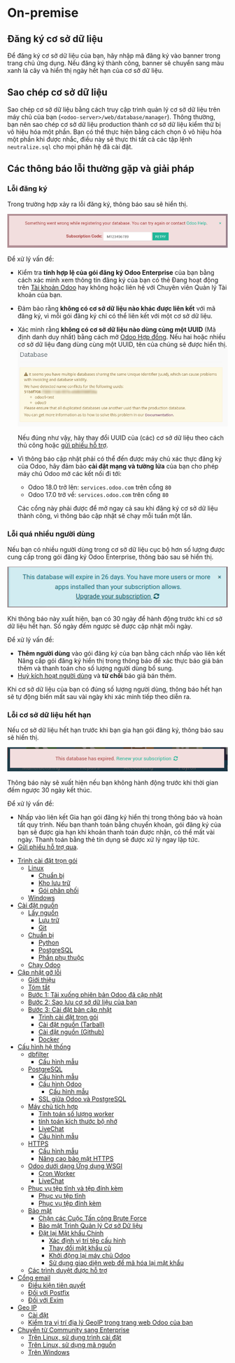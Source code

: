 # On-premise

## Đăng ký cơ sở dữ liệu

Để đăng ký cơ sở dữ liệu của bạn, hãy nhập mã đăng ký vào banner trong trang chủ ứng dụng. Nếu đăng ký thành công, banner sẽ chuyển sang màu xanh lá cây và hiển thị ngày hết hạn của cơ sở dữ liệu.

<a id="on-premise-duplicate"></a>

## Sao chép cơ sở dữ liệu

Sao chép cơ sở dữ liệu bằng cách truy cập trình quản lý cơ sở dữ liệu trên máy chủ của bạn (`<odoo-server>/web/database/manager`). Thông thường, bạn nên sao chép cơ sở dữ liệu production thành cơ sở dữ liệu kiểm thử bị vô hiệu hóa một phần. Bạn có thể thực hiện bằng cách chọn ô vô hiệu hóa một phần khi được nhắc, điều này sẽ thực thi tất cả các tập lệnh `neutralize.sql` cho mọi phân hệ đã cài đặt.

## Các thông báo lỗi thường gặp và giải pháp

### Lỗi đăng ký

Trong trường hợp xảy ra lỗi đăng ký, thông báo sau sẽ hiển thị.

![Thông báo lỗi đăng ký cơ sở dữ liệu](on_premise/error-message-sub-code.png)

Để xử lý vấn đề:

- Kiểm tra **tính hợp lệ của gói đăng ký Odoo Enterprise** của bạn bằng cách xác minh xem thông tin đăng ký của bạn có thẻ Đang hoạt động trên [Tài khoản Odoo](https://accounts.odoo.com/my/subscription) hay không hoặc liên hệ với Chuyên viên Quản lý Tài khoản của bạn.
- Đảm bảo rằng **không có cơ sở dữ liệu nào khác được liên kết** với mã đăng ký, vì mỗi gói đăng ký chỉ có thể liên kết với một cơ sở dữ liệu.
- Xác minh rằng **không có cơ sở dữ liệu nào dùng cùng một UUID** (Mã định danh duy nhất) bằng cách mở [Odoo Hợp đồng](https://accounts.odoo.com/my/subscription). Nếu hai hoặc nhiều cơ sở dữ liệu đang dùng cùng một UUID, tên của chúng sẽ được hiển thị.
  ![Thông báo lỗi UUID cơ sở dữ liệu](on_premise/unlink-db-name-collision.png)

  Nếu đúng như vậy, hãy thay đổi UUID của (các) cơ sở dữ liệu theo cách thủ công hoặc [gửi phiếu hỗ trợ](https://www.odoo.com/help).
- Vì thông báo cập nhật phải có thể đến được máy chủ xác thực đăng ký của Odoo, hãy đảm bảo **cài đặt mạng và tường lửa** của bạn cho phép máy chủ Odoo mở các kết nối đi tới:
  - Odoo 18.0 trở lên: `services.odoo.com` trên cổng `80`
  - Odoo 17.0 trở về: `services.odoo.com` trên cổng `80`

  Các cổng này phải được để mở ngay cả sau khi đăng ký cơ sở dữ liệu thành công, vì thông báo cập nhật sẽ chạy mỗi tuần một lần.

### Lỗi quá nhiều người dùng

Nếu bạn có nhiều người dùng trong cơ sở dữ liệu cục bộ hơn số lượng được cung cấp trong gói đăng ký Odoo Enterprise, thông báo sau sẽ hiển thị.

![Thông báo lỗi quá nhiều người dùng trên một cơ sở dữ liệu](on_premise/add-more-users.png)

Khi thông báo này xuất hiện, bạn có 30 ngày để hành động trước khi cơ sở dữ liệu hết hạn. Số ngày đếm ngược sẽ được cập nhật mỗi ngày.

Để xử lý vấn đề:

- **Thêm người dùng** vào gói đăng ký của bạn bằng cách nhấp vào liên kết Nâng cấp gói đăng ký hiển thị trong thông báo để xác thực báo giá bán thêm và thanh toán cho số lượng người dùng bổ sung.
- [Huỷ kích hoạt người dùng](../applications/general/users.md#users-deactivate) và **từ chối** báo giá bán thêm.

Khi cơ sở dữ liệu của bạn có đúng số lượng người dùng, thông báo hết hạn sẽ tự động biến mất sau vài ngày khi xác minh tiếp theo diễn ra.

### Lỗi cơ sở dữ liệu hết hạn

Nếu cơ sở dữ liệu hết hạn trước khi bạn gia hạn gói đăng ký, thông báo sau sẽ hiển thị.

![Thông báo lỗi cơ sở dữ liệu hết hạn](on_premise/database-expired.png)

Thông báo này sẽ xuất hiện nếu bạn không hành động trước khi thời gian đếm ngược 30 ngày kết thúc.

Để xử lý vấn đề:

- Nhấp vào liên kết Gia hạn gói đăng ký hiển thị trong thông báo và hoàn tất quy trình. Nếu bạn thanh toán bằng chuyển khoản, gói đăng ký của bạn sẽ được gia hạn khi khoản thanh toán được nhận, có thể mất vài ngày. Thanh toán bằng thẻ tín dụng sẽ được xử lý ngay lập tức.
- [Gửi phiếu hỗ trợ qua](https://www.odoo.com/help).

* [Trình cài đặt trọn gói](on_premise/packages.md)
  * [Linux](on_premise/packages.md#linux)
    * [Chuẩn bị](on_premise/packages.md#prepare)
    * [Kho lưu trữ](on_premise/packages.md#repository)
    * [Gói phân phối](on_premise/packages.md#distribution-package)
  * [Windows](on_premise/packages.md#windows)
* [Cài đặt nguồn](on_premise/source.md)
  * [Lấy nguồn](on_premise/source.md#fetch-the-sources)
    * [Lưu trữ](on_premise/source.md#archive)
    * [Git](on_premise/source.md#git)
  * [Chuẩn bị](on_premise/source.md#prepare)
    * [Python](on_premise/source.md#python)
    * [PostgreSQL](on_premise/source.md#postgresql)
    * [Phần phụ thuộc](on_premise/source.md#dependencies)
  * [Chạy Odoo](on_premise/source.md#running-odoo)
* [Cập nhật gỡ lỗi](on_premise/update.md)
  * [Giới thiệu](on_premise/update.md#introduction)
  * [Tóm tắt](on_premise/update.md#in-a-nutshell)
  * [Bước 1: Tải xuống phiên bản Odoo đã cập nhật](on_premise/update.md#step-1-download-an-updated-odoo-version)
  * [Bước 2: Sao lưu cơ sở dữ liệu của bạn](on_premise/update.md#step-2-make-a-backup-of-your-database)
  * [Bước 3: Cài đặt bản cập nhật](on_premise/update.md#step-3-install-the-updated-version)
    * [Trình cài đặt trọn gói](on_premise/update.md#packaged-installers)
    * [Cài đặt nguồn (Tarball)](on_premise/update.md#source-install-tarball)
    * [Cài đặt nguồn (Github)](on_premise/update.md#source-install-github)
    * [Docker](on_premise/update.md#docker)
* [Cấu hình hệ thống](on_premise/deploy.md)
  * [dbfilter](on_premise/deploy.md#dbfilter)
    * [Cấu hình mẫu](on_premise/deploy.md#configuration-samples)
  * [PostgreSQL](on_premise/deploy.md#postgresql)
    * [Cấu hình mẫu](on_premise/deploy.md#configuration-sample)
    * [Cấu hình Odoo](on_premise/deploy.md#configuring-odoo)
      * [Cấu hình mẫu](on_premise/deploy.md#id4)
    * [SSL giữa Odoo và PostgreSQL](on_premise/deploy.md#ssl-between-odoo-and-postgresql)
  * [Máy chủ tích hợp](on_premise/deploy.md#builtin-server)
    * [Tính toán số lượng worker](on_premise/deploy.md#worker-number-calculation)
    * [tính toán kích thước bộ nhớ](on_premise/deploy.md#memory-size-calculation)
    * [LiveChat](on_premise/deploy.md#livechat)
    * [Cấu hình mẫu](on_premise/deploy.md#id6)
  * [HTTPS](on_premise/deploy.md#https)
    * [Cấu hình mẫu](on_premise/deploy.md#id8)
    * [Nâng cao bảo mật HTTPS](on_premise/deploy.md#https-hardening)
  * [Odoo dưới dạng Ứng dụng WSGI](on_premise/deploy.md#odoo-as-a-wsgi-application)
    * [Cron Worker](on_premise/deploy.md#cron-workers)
    * [LiveChat](on_premise/deploy.md#id9)
  * [Phục vụ tệp tĩnh và tệp đính kèm](on_premise/deploy.md#serving-static-files-and-attachments)
    * [Phục vụ tệp tĩnh](on_premise/deploy.md#serving-static-files)
    * [Phục vụ tệp đính kèm](on_premise/deploy.md#serving-attachments)
  * [Bảo mật](on_premise/deploy.md#security)
    * [Chặn các Cuộc Tấn công Brute Force](on_premise/deploy.md#blocking-brute-force-attacks)
    * [Bảo mật Trình Quản lý Cơ sở Dữ liệu](on_premise/deploy.md#database-manager-security)
    * [Đặt lại Mật khẩu Chính](on_premise/deploy.md#reset-the-master-password)
      * [Xác định vị trí tệp cấu hình](on_premise/deploy.md#locate-configuration-file)
      * [Thay đổi mật khẩu cũ](on_premise/deploy.md#change-old-password)
      * [Khởi động lại máy chủ Odoo](on_premise/deploy.md#restart-odoo-server)
      * [Sử dụng giao diện web để mã hóa lại mật khẩu](on_premise/deploy.md#use-web-interface-to-re-encrypt-password)
  * [Các trình duyệt được hỗ trợ](on_premise/deploy.md#supported-browsers)
* [Cổng email](on_premise/email_gateway.md)
  * [Điều kiện tiên quyết](on_premise/email_gateway.md#prerequisites)
  * [Đối với Postfix](on_premise/email_gateway.md#for-postfix)
  * [Đối với Exim](on_premise/email_gateway.md#for-exim)
* [Geo IP](on_premise/geo_ip.md)
  * [Cài đặt](on_premise/geo_ip.md#installation)
  * [Kiểm tra vị trí địa lý GeoIP trong trang web Odoo của bạn](on_premise/geo_ip.md#test-geoip-geolocation-in-your-odoo-website)
* [Chuyển từ Community sang Enterprise](on_premise/community_to_enterprise.md)
  * [Trên Linux, sử dụng trình cài đặt](on_premise/community_to_enterprise.md#on-linux-using-an-installer)
  * [Trên Linux, sử dụng mã nguồn](on_premise/community_to_enterprise.md#on-linux-using-the-source-code)
  * [Trên Windows](on_premise/community_to_enterprise.md#on-windows)
